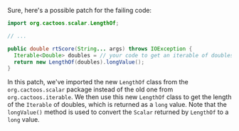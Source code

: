 Sure, here's a possible patch for the failing code:
```java
import org.cactoos.scalar.LengthOf;

// ...

public double rtScore(String... args) throws IOException {
  Iterable<Double> doubles = // your code to get an iterable of doubles
  return new LengthOf(doubles).longValue();
}
```
In this patch, we've imported the new `LengthOf` class from the `org.cactoos.scalar` package instead of the old one from `org.cactoos.iterable`. We then use this new `LengthOf` class to get the length of the `Iterable` of doubles, which is returned as a `long` value. Note that the `longValue()` method is used to convert the `Scalar` returned by `LengthOf` to a `long` value.